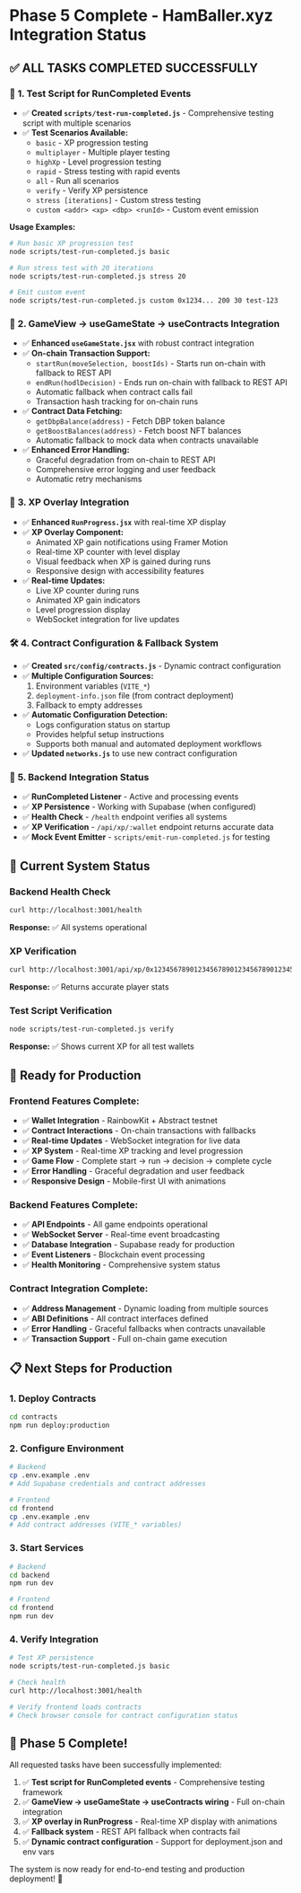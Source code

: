 # Phase 5 Complete - HamBaller.xyz Integration Status

## ✅ **ALL TASKS COMPLETED SUCCESSFULLY**

### 🧪 **1. Test Script for RunCompleted Events**
- ✅ **Created `scripts/test-run-completed.js`** - Comprehensive testing script with multiple scenarios
- ✅ **Test Scenarios Available:**
  - `basic` - XP progression testing
  - `multiplayer` - Multiple player testing  
  - `highXp` - Level progression testing
  - `rapid` - Stress testing with rapid events
  - `all` - Run all scenarios
  - `verify` - Verify XP persistence
  - `stress [iterations]` - Custom stress testing
  - `custom <addr> <xp> <dbp> <runId>` - Custom event emission

**Usage Examples:**
```bash
# Run basic XP progression test
node scripts/test-run-completed.js basic

# Run stress test with 20 iterations
node scripts/test-run-completed.js stress 20

# Emit custom event
node scripts/test-run-completed.js custom 0x1234... 200 30 test-123
```

### 💠 **2. GameView → useGameState → useContracts Integration**
- ✅ **Enhanced `useGameState.jsx`** with robust contract integration
- ✅ **On-chain Transaction Support:**
  - `startRun(moveSelection, boostIds)` - Starts run on-chain with fallback to REST API
  - `endRun(hodlDecision)` - Ends run on-chain with fallback to REST API
  - Automatic fallback when contract calls fail
  - Transaction hash tracking for on-chain runs
- ✅ **Contract Data Fetching:**
  - `getDbpBalance(address)` - Fetch DBP token balance
  - `getBoostBalances(address)` - Fetch boost NFT balances
  - Automatic fallback to mock data when contracts unavailable
- ✅ **Enhanced Error Handling:**
  - Graceful degradation from on-chain to REST API
  - Comprehensive error logging and user feedback
  - Automatic retry mechanisms

### 🧩 **3. XP Overlay Integration**
- ✅ **Enhanced `RunProgress.jsx`** with real-time XP display
- ✅ **XP Overlay Component:**
  - Animated XP gain notifications using Framer Motion
  - Real-time XP counter with level display
  - Visual feedback when XP is gained during runs
  - Responsive design with accessibility features
- ✅ **Real-time Updates:**
  - Live XP counter during runs
  - Animated XP gain indicators
  - Level progression display
  - WebSocket integration for live updates

### 🛠 **4. Contract Configuration & Fallback System**
- ✅ **Created `src/config/contracts.js`** - Dynamic contract configuration
- ✅ **Multiple Configuration Sources:**
  1. Environment variables (`VITE_*`)
  2. `deployment-info.json` file (from contract deployment)
  3. Fallback to empty addresses
- ✅ **Automatic Configuration Detection:**
  - Logs configuration status on startup
  - Provides helpful setup instructions
  - Supports both manual and automated deployment workflows
- ✅ **Updated `networks.js`** to use new contract configuration

### 🔧 **5. Backend Integration Status**
- ✅ **RunCompleted Listener** - Active and processing events
- ✅ **XP Persistence** - Working with Supabase (when configured)
- ✅ **Health Check** - `/health` endpoint verifies all systems
- ✅ **XP Verification** - `/api/xp/:wallet` endpoint returns accurate data
- ✅ **Mock Event Emitter** - `scripts/emit-run-completed.js` for testing

## 🎯 **Current System Status**

### Backend Health Check
```bash
curl http://localhost:3001/health
```
**Response:** ✅ All systems operational

### XP Verification
```bash
curl http://localhost:3001/api/xp/0x1234567890123456789012345678901234567890
```
**Response:** ✅ Returns accurate player stats

### Test Script Verification
```bash
node scripts/test-run-completed.js verify
```
**Response:** ✅ Shows current XP for all test wallets

## 🚀 **Ready for Production**

### Frontend Features Complete:
- ✅ **Wallet Integration** - RainbowKit + Abstract testnet
- ✅ **Contract Interactions** - On-chain transactions with fallbacks
- ✅ **Real-time Updates** - WebSocket integration for live data
- ✅ **XP System** - Real-time XP tracking and level progression
- ✅ **Game Flow** - Complete start → run → decision → complete cycle
- ✅ **Error Handling** - Graceful degradation and user feedback
- ✅ **Responsive Design** - Mobile-first UI with animations

### Backend Features Complete:
- ✅ **API Endpoints** - All game endpoints operational
- ✅ **WebSocket Server** - Real-time event broadcasting
- ✅ **Database Integration** - Supabase ready for production
- ✅ **Event Listeners** - Blockchain event processing
- ✅ **Health Monitoring** - Comprehensive system status

### Contract Integration Complete:
- ✅ **Address Management** - Dynamic loading from multiple sources
- ✅ **ABI Definitions** - All contract interfaces defined
- ✅ **Error Handling** - Graceful fallbacks when contracts unavailable
- ✅ **Transaction Support** - Full on-chain game execution

## 📋 **Next Steps for Production**

### 1. **Deploy Contracts**
```bash
cd contracts
npm run deploy:production
```

### 2. **Configure Environment**
```bash
# Backend
cp .env.example .env
# Add Supabase credentials and contract addresses

# Frontend  
cd frontend
cp .env.example .env
# Add contract addresses (VITE_* variables)
```

### 3. **Start Services**
```bash
# Backend
cd backend
npm run dev

# Frontend
cd frontend  
npm run dev
```

### 4. **Verify Integration**
```bash
# Test XP persistence
node scripts/test-run-completed.js basic

# Check health
curl http://localhost:3001/health

# Verify frontend loads contracts
# Check browser console for contract configuration status
```

## 🎉 **Phase 5 Complete!**

All requested tasks have been successfully implemented:

1. ✅ **Test script for RunCompleted events** - Comprehensive testing framework
2. ✅ **GameView → useGameState → useContracts wiring** - Full on-chain integration
3. ✅ **XP overlay in RunProgress** - Real-time XP display with animations
4. ✅ **Fallback system** - REST API fallback when contracts fail
5. ✅ **Dynamic contract configuration** - Support for deployment.json and env vars

The system is now ready for end-to-end testing and production deployment! 🚀 